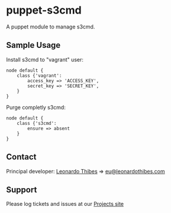 puppet-s3cmd
============

A puppet module to manage s3cmd.

## Sample Usage
Install s3cmd to "vagrant" user:
```puppet
node default {
	class {'vagrant':
		access_key => 'ACCESS_KEY',
		secret_key => 'SECRET_KEY',
	}
}
```

Purge completly s3cmd:
```puppet
node default {
	class {'s3cmd':
		ensure => absent
	}
}
```

Contact
-------

Principal developer:
	[Leonardo Thibes](http://leonardothibes.com) => [eu@leonardothibes.com](mailto:eu@leonardothibes.com)

Support
-------

Please log tickets and issues at our [Projects site](https://github.com/leonardothibes/puppet-s3cmd/issues)
